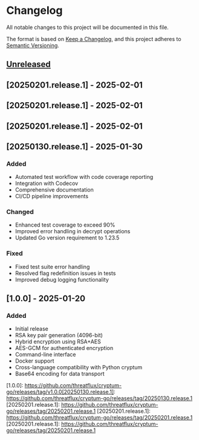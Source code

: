 # Changelog

All notable changes to this project will be documented in this file.

The format is based on [Keep a Changelog](https://keepachangelog.com/en/1.0.0/),
and this project adheres to [Semantic Versioning](https://semver.org/spec/v2.0.0.html).

## [Unreleased]

## [20250201.release.1] - 2025-02-01

## [20250201.release.1] - 2025-02-01

## [20250201.release.1] - 2025-02-01

## [20250130.release.1] - 2025-01-30

### Added
- Automated test workflow with code coverage reporting
- Integration with Codecov
- Comprehensive documentation
- CI/CD pipeline improvements

### Changed
- Enhanced test coverage to exceed 90%
- Improved error handling in decrypt operations
- Updated Go version requirement to 1.23.5

### Fixed
- Fixed test suite error handling
- Resolved flag redefinition issues in tests
- Improved debug logging functionality

## [1.0.0] - 2025-01-20

### Added
- Initial release
- RSA key pair generation (4096-bit)
- Hybrid encryption using RSA+AES
- AES-GCM for authenticated encryption
- Command-line interface
- Docker support
- Cross-language compatibility with Python cryptum
- Base64 encoding for data transport

[Unreleased]: https://github.com/threatflux/cryptum-go/compare/v1.0.0...HEAD
[1.0.0]: https://github.com/threatflux/cryptum-go/releases/tag/v1.0.0[20250130.release.1]: https://github.com/threatflux/cryptum-go/releases/tag/20250130.release.1
[20250201.release.1]: https://github.com/threatflux/cryptum-go/releases/tag/20250201.release.1
[20250201.release.1]: https://github.com/threatflux/cryptum-go/releases/tag/20250201.release.1
[20250201.release.1]: https://github.com/threatflux/cryptum-go/releases/tag/20250201.release.1
